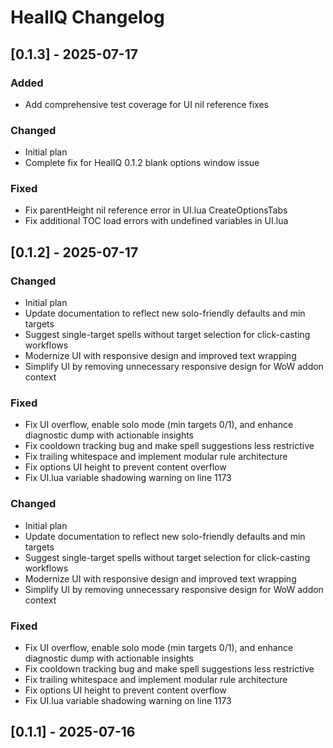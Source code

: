 # HealIQ Changelog

## [0.1.3] - 2025-07-17

### Added
- Add comprehensive test coverage for UI nil reference fixes

### Changed
- Initial plan
- Complete fix for HealIQ 0.1.2 blank options window issue

### Fixed
- Fix parentHeight nil reference error in UI.lua CreateOptionsTabs
- Fix additional TOC load errors with undefined variables in UI.lua

## [0.1.2] - 2025-07-17

### Changed
- Initial plan
- Update documentation to reflect new solo-friendly defaults and min targets
- Suggest single-target spells without target selection for click-casting workflows
- Modernize UI with responsive design and improved text wrapping
- Simplify UI by removing unnecessary responsive design for WoW addon context

### Fixed
- Fix UI overflow, enable solo mode (min targets 0/1), and enhance diagnostic dump with actionable insights
- Fix cooldown tracking bug and make spell suggestions less restrictive
- Fix trailing whitespace and implement modular rule architecture
- Fix options UI height to prevent content overflow
- Fix UI.lua variable shadowing warning on line 1173

### Changed
- Initial plan
- Update documentation to reflect new solo-friendly defaults and min targets
- Suggest single-target spells without target selection for click-casting workflows
- Modernize UI with responsive design and improved text wrapping
- Simplify UI by removing unnecessary responsive design for WoW addon context

### Fixed
- Fix UI overflow, enable solo mode (min targets 0/1), and enhance diagnostic dump with actionable insights
- Fix cooldown tracking bug and make spell suggestions less restrictive
- Fix trailing whitespace and implement modular rule architecture
- Fix options UI height to prevent content overflow
- Fix UI.lua variable shadowing warning on line 1173

## [0.1.1] - 2025-07-16

